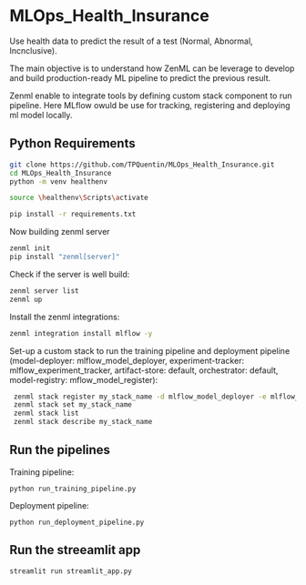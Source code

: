 # MLOps_Health_Insurance

Use health data to predict the result of a test (Normal, Abnormal, Incnclusive).

The main objective is to understand how ZenML can be leverage to develop and build production-ready ML pipeline to predict the previous result.

Zenml enable to integrate tools by defining custom stack component to run pipeline. Here MLflow owuld be use for tracking, registering and deploying ml model locally.

## Python Requirements

```bash
git clone https://github.com/TPQuentin/MLOps_Health_Insurance.git
cd MLOps_Health_Insurance
python -m venv healthenv

source \healthenv\Scripts\activate

pip install -r requirements.txt
```

Now building zenml server

```bash
zenml init
pip install "zenml[server]"
```

Check if the server is well build:

```bash
zenml server list
zenml up
```

Install the zenml integrations:

```bash
zenml integration install mlflow -y
```

Set-up a custom stack to run the training pipeline and deployment pipeline (model-deployer: mlflow_model_deployer,
experiment-tracker: mlflow_experiment_tracker,
artifact-store: default,
orchestrator: default,
model-registry: mflow_model_register):

```bash
 zenml stack register my_stack_name -d mlflow_model_deployer -e mlflow_experiment_tracker -a default -o default -r mlflow_model_register
 zenml stack set my_stack_name
 zenml stack list
 zenml stack describe my_stack_name
```

## Run the pipelines

Training pipeline:

```
python run_training_pipeline.py
```

Deployment pipeline:

```
python run_deployment_pipeline.py
```

## Run the streeamlit app

```bash
streamlit run streamlit_app.py
```
